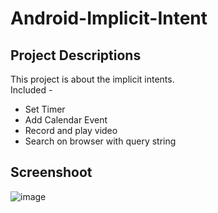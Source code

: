 # Android-Implicit-Intent

## Project Descriptions
This project is about the implicit intents.
<br>Included -  
<ul>
  <li>Set Timer</li>
  <li>Add Calendar Event</li>
  <li>Record and play video</li>
  <li>Search on browser with query string</li>
</ul>

## Screenshoot
![image](https://drive.google.com/uc?export=view&id=1M0LawZjlXGM5GImMchU5VyDnsK4XFNkw) 
